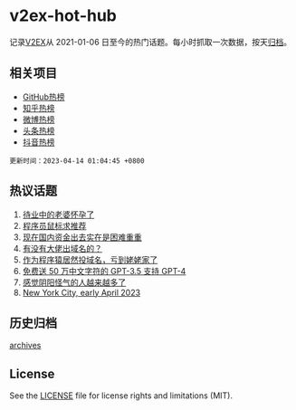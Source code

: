 # v2ex-hot-hub

 记录[V2EX](https://www.v2ex.com/)从 2021-01-06 日至今的热门话题。每小时抓取一次数据，按天[归档](archives)。
 
 ## 相关项目

- [GitHub热榜](https://github.com/snaildev/github-hot-hub)
- [知乎热榜](https://github.com/snaildev/zhihu-hot-hub)
- [微博热榜](https://github.com/snaildev/weibo-hot-hub)
- [头条热榜](https://github.com/snaildev/toutiao-hot-hub)
- [抖音热榜](https://github.com/snaildev/douyin-hot-hub)


 `更新时间：2023-04-14 01:04:45 +0800`

## 热议话题

1. [待业中的老婆怀孕了](https://www.v2ex.com/t/932114)
1. [程序员鼠标求推荐](https://www.v2ex.com/t/932112)
1. [现在国内资金出去实在是困难重重](https://www.v2ex.com/t/932155)
1. [有没有大佬出域名的？](https://www.v2ex.com/t/932165)
1. [作为程序猿居然投域名，亏到姥姥家了](https://www.v2ex.com/t/932122)
1. [免费送 50 万中文字符的 GPT-3.5 支持 GPT-4](https://www.v2ex.com/t/932200)
1. [感觉阴阳怪气的人越来越多了](https://www.v2ex.com/t/932235)
1. [New York City, early April 2023](https://www.v2ex.com/t/932113)

## 历史归档

[archives](archives)

## License

See the [LICENSE](LICENSE) file for license rights and limitations (MIT).
